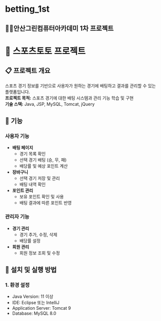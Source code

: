 # betting_1st
## 🤦‍♂️안산그린컴퓨터아카데미 1차 프로젝트

# 🏀 스포츠토토 프로젝트

## 📋 프로젝트 개요
스포츠 경기 정보를 기반으로 사용자가 원하는 경기에 배팅하고 결과를 관리할 수 있는 플랫폼입니다.  
**프로젝트 목적:** 스포츠 경기에 대한 배팅 시스템과 관리 기능 학습 및 구현  
**기술 스택:** Java, JSP, MySQL, Tomcat, jQuery

## 🚀 기능

### 사용자 기능
- **배팅 페이지**
  - 경기 목록 확인
  - 선택 경기 배팅 (승, 무, 패)
  - 배당률 및 예상 포인트 계산
- **장바구니**
  - 선택 경기 저장 및 관리
  - 배팅 내역 확인
- **포인트 관리**
  - 보유 포인트 확인 및 사용
  - 배팅 결과에 따른 포인트 반영

### 관리자 기능
- **경기 관리**
  - 경기 추가, 수정, 삭제
  - 배당률 설정
- **회원 관리**
  - 회원 정보 조회 및 수정

## 🔧 설치 및 실행 방법

### 1. 환경 설정
- Java Version: 11 이상
- IDE: Eclipse 또는 IntelliJ
- Application Server: Tomcat 9
- Database: MySQL 8.0
